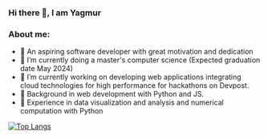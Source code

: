 ### Hi there 👋, I am Yagmur
### About me: 
 - 🌱 An aspiring software developer with great motivation and dedication
 - 🌱 I’m currently doing a master's computer science (Expected graduation date May 2024)
 - 🔭 I’m currently working on developing web applications integrating cloud technologies for high performance for hackathons on Devpost.
 - 🔭 Background in web development with Python and JS.  
 - 🔭 Experience in data visualization and analysis and numerical computation with Python 

[![Top Langs](https://github-readme-stats.vercel.app/api/top-langs/?username=YagmurGULEC&layout=donut-vertical)](https://github.com/YagmurGULEC/github-readme-stats)
<!--
**YagmurGULEC/YagmurGULEC** is a ✨ _special_ ✨ repository because its `README.md` (this file) appears on your GitHub profile.

Here are some ideas to get you started:

- 🔭 I’m currently working on ...

- 👯 I’m looking to collaborate on ...
- 🤔 I’m looking for help with ...
- 💬 Ask me about ...

- 😄 Pronouns: ...
- ⚡ Fun fact: ...
-->

